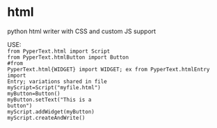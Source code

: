 # html
python html writer with CSS and custom JS support

USE:<br>
<code>from PyperText.html import Script</code><br>
<code>from PyperText.htmlButton import Button</code><br>
<code>#from PyperText.html{WIDGET} import WIDGET; ex from PyperText.htmlEntry import Entry; variations shared in file</code><br>
<code>myScript=Script("myfile.html")</code><br>
<code>myButton=Button()</code><br>
<code>myButton.setText("This is a button")</code><br>
<code>myScript.addWidget(myButton)</code><br>
<code>myScript.createAndWrite()</code><br>
